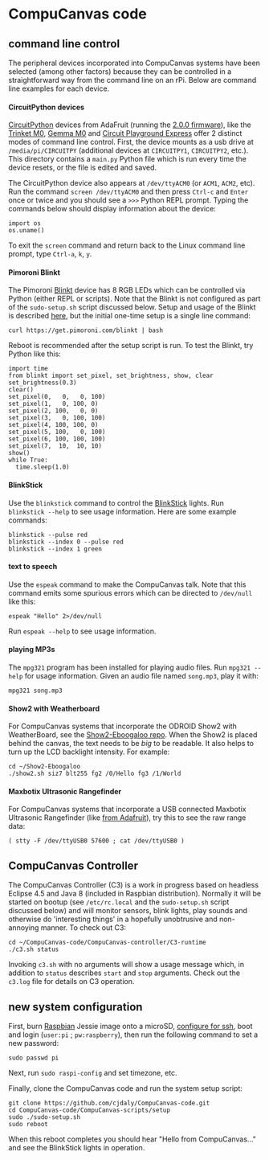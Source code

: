 
# CompuCanvas code

## command line control

The peripheral devices incorporated into CompuCanvas systems have been selected (among other factors) because they can be controlled in a straightforward way from the command line on an rPi.  Below are command line examples for each device.

#### CircuitPython devices

[CircuitPython](https://github.com/adafruit/circuitpython) devices from AdaFruit (running the [2.0.0 firmware](https://github.com/adafruit/circuitpython/releases/tag/2.0.0)), like the [Trinket M0](https://www.adafruit.com/product/3500), [Gemma M0](https://www.adafruit.com/product/3501) and [Circuit Playground Express](https://www.adafruit.com/product/3333) offer 2 distinct modes of command line control.  First, the device mounts as a usb drive at `/media/pi/CIRCUITPY` (additional devices at `CIRCUITPY1`, `CIRCUITPY2`, etc.).  This directory contains a `main.py` Python file which is run every time the device resets, or the file is edited and saved.

The CircuitPython device also appears at `/dev/ttyACM0` (or `ACM1`, `ACM2`, etc).  Run the command `screen /dev/ttyACM0` and then press `Ctrl-c` and `Enter` once or twice and you should see a `>>>` Python REPL prompt.  Typing the commands below should display information about the device:

    import os
    os.uname()

To exit the `screen` command and return back to the Linux command line prompt, type `Ctrl-a`, `k`, `y`.

#### Pimoroni Blinkt

The Pimoroni [Blinkt](https://www.adafruit.com/product/3195) device has 8 RGB LEDs which can be controlled via Python (either REPL or scripts).  Note that the Blinkt is not configured as part of the `sudo-setup.sh` script discussed below.  Setup and usage of the Blinkt is described [here](https://learn.pimoroni.com/tutorial/sandyj/getting-started-with-blinkt), but the initial one-time setup is a single line command:

    curl https://get.pimoroni.com/blinkt | bash

Reboot is recommended after the setup script is run.  To test the Blinkt, try Python like this:

    import time
    from blinkt import set_pixel, set_brightness, show, clear
    set_brightness(0.3)
    clear()
    set_pixel(0,   0,   0, 100)
    set_pixel(1,   0, 100, 0)
    set_pixel(2, 100,   0, 0)
    set_pixel(3,   0, 100, 100)
    set_pixel(4, 100, 100, 0)
    set_pixel(5, 100,   0, 100)
    set_pixel(6, 100, 100, 100)
    set_pixel(7,  10,  10, 10)
    show()
    while True:
      time.sleep(1.0)


#### BlinkStick

Use the `blinkstick` command to control the [BlinkStick](https://www.blinkstick.com/) lights.  Run `blinkstick --help` to see usage information.  Here are some example commands:

    blinkstick --pulse red
    blinkstick --index 0 --pulse red
    blinkstick --index 1 green

#### text to speech

Use the `espeak` command to make the CompuCanvas talk.  Note that this command emits some spurious errors which can be directed to `/dev/null` like this:

    espeak "Hello" 2>/dev/null

Run `espeak --help` to see usage information.

#### playing MP3s

The `mpg321` program has been installed for playing audio files.  Run `mpg321 --help` for usage information.  Given an audio file named `song.mp3`, play it with:

    mpg321 song.mp3

#### Show2 with Weatherboard

For CompuCanvas systems that incorporate the ODROID Show2 with WeatherBoard, see the [Show2-Eboogaloo repo](https://github.com/cjdaly/Show2-Eboogaloo).  When the Show2 is placed behind the canvas, the text needs to be _big_ to be readable.  It also helps to turn up the LCD backlight intensity.  For example:

    cd ~/Show2-Eboogaloo
    ./show2.sh siz7 blt255 fg2 /0/Hello fg3 /1/World

#### Maxbotix Ultrasonic Rangefinder

For CompuCanvas systems that incorporate a USB connected Maxbotix Ultrasonic Rangefinder (like [from Adafruit](https://www.adafruit.com/products/1343)), try this to see the raw range data:

    ( stty -F /dev/ttyUSB0 57600 ; cat /dev/ttyUSB0 )

## CompuCanvas Controller

The CompuCanvas Controller (C3) is a work in progress based on headless Eclipse 4.5 and Java 8 (included in Raspbian distribution).  Normally it will be started on bootup (see `/etc/rc.local` and the `sudo-setup.sh` script discussed below) and will monitor sensors, blink lights, play sounds and otherwise do 'interesting things' in a hopefully unobtrusive and non-annoying manner.  To check out C3:

    cd ~/CompuCanvas-code/CompuCanvas-controller/C3-runtime
    ./c3.sh status

Invoking `c3.sh` with no arguments will show a usage message which, in addition to `status` describes `start` and `stop` arguments. Check out the `c3.log` file for details on C3 operation.

## new system configuration

First, burn [Raspbian](https://www.raspberrypi.org/downloads/raspbian/) Jessie image onto a microSD, [configure for ssh](https://www.raspberrypi.org/blog/a-security-update-for-raspbian-pixel/), boot and login (`user:pi` ; `pw:raspberry`), then run the following command to set a new password:

    sudo passwd pi

Next, run `sudo raspi-config` and set timezone, etc.

Finally, clone the CompuCanvas code and run the system setup script:

    git clone https://github.com/cjdaly/CompuCanvas-code.git
    cd CompuCanvas-code/CompuCanvas-scripts/setup
    sudo ./sudo-setup.sh
    sudo reboot
    
When this reboot completes you should hear "Hello from CompuCanvas..." and see the BlinkStick lights in operation.
